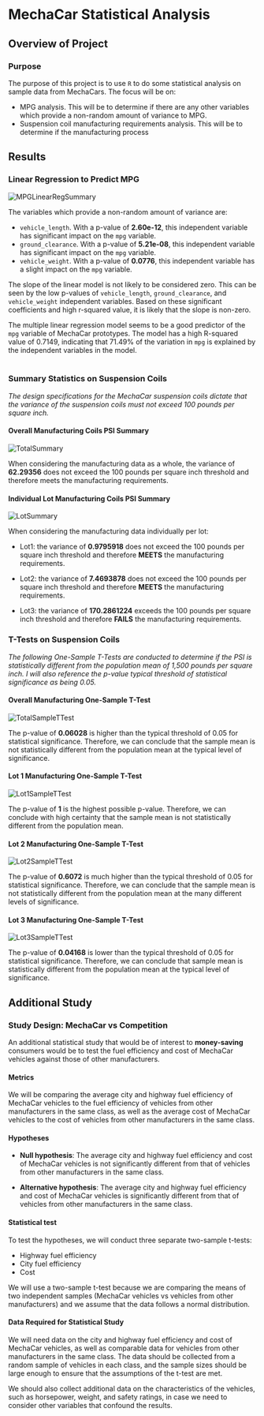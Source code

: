 # MechaCar Statistical Analysis

## Overview of Project

### Purpose

The purpose of this project is to use `R` to do some statistical analysis on sample data from MechaCars. The focus will be on: 

- MPG analysis. This will be to determine if there are any other variables which provide a non-random amount of variance to MPG.
- Suspension coil manufacturing requirements analysis. This will be to determine if the manufacturing process

## Results

### Linear Regression to Predict MPG

![MPGLinearRegSummary](img/MPGLinearRegSummary.png)

The variables which provide a non-random amount of variance are:

- `vehicle_length`. With a p-value of **2.60e-12**, this independent variable has significant impact on the `mpg` variable.
- `ground_clearance`. With a p-value of **5.21e-08**, this independent variable has significant impact on the `mpg` variable.
- `vehicle_weight`. With a p-value of **0.0776**, this independent variable has a slight impact on the `mpg` variable.

The slope of the linear model is not likely to be considered zero. This can be seen by the low p-values of `vehicle_length`, `ground_clearance`, and `vehicle_weight` independent variables. Based on these significant coefficients and high r-squared value, it is likely that the slope is non-zero.

The multiple linear regression model seems to be a good predictor of the `mpg` variable of MechaCar prototypes. The model has a high R-squared value of 0.7149, indicating that 71.49% of the variation in `mpg` is explained by the independent variables in the model.<br><br>


### Summary Statistics on Suspension Coils

*The design specifications for the MechaCar suspension coils dictate that the variance of the suspension coils must not exceed 100 pounds per square inch.*
#### Overall Manufacturing Coils PSI Summary

![TotalSummary](img/TotalSummary.png)

When considering the manufacturing data as a whole, the variance of **62.29356** does not exceed the 100 pounds per square inch threshold and therefore meets the manufacturing requirements.

#### Individual Lot Manufacturing Coils PSI Summary

![LotSummary](img/LotSummary.png)

When considering the manufacturing data individually per lot:

- Lot1: the variance of **0.9795918** does not exceed the 100 pounds per square inch threshold and therefore **MEETS** the manufacturing requirements.

- Lot2: the variance of **7.4693878** does not exceed the 100 pounds per square inch threshold and therefore **MEETS** the manufacturing requirements.

- Lot3: the variance of **170.2861224** exceeds the 100 pounds per square inch threshold and therefore **FAILS** the manufacturing requirements.


### T-Tests on Suspension Coils

*The following One-Sample T-Tests are conducted to determine if the PSI is statistically different from the population mean of 1,500 pounds per square inch. I will also reference the p-value typical threshold of statistical significance as being 0.05.*

#### Overall Manufacturing One-Sample T-Test

![TotalSampleTTest](img/TotalSampleTTest.png)

The p-value of **0.06028** is higher than the typical threshold of 0.05 for statistical significance. Therefore, we can conclude that the sample mean is not statistically different from the population mean at the typical level of significance.

#### Lot 1 Manufacturing One-Sample T-Test

![Lot1SampleTTest](img/Lot1SampleTTest.png)

The p-value of **1** is the highest possible p-value. Therefore, we can conclude with high certainty that the sample mean is not statistically different from the population mean.

#### Lot 2 Manufacturing One-Sample T-Test

![Lot2SampleTTest](img/Lot2SampleTTest.png)

The p-value of **0.6072** is much higher than the typical threshold of 0.05 for statistical significance. Therefore, we can conclude that the sample mean is not statistically different from the population mean at the many different levels of significance.

#### Lot 3 Manufacturing One-Sample T-Test

![Lot3SampleTTest](img/Lot3SampleTTest.png)

The p-value of **0.04168** is lower than the typical threshold of 0.05 for statistical significance. Therefore, we can conclude that sample mean is statistically different from the population mean at the typical level of significance.

## Additional Study

### Study Design: MechaCar vs Competition

An additional statistical study that would be of interest to **money-saving** consumers would be to test the fuel efficiency and cost of MechaCar vehicles against those of other manufacturers.

#### Metrics

We will be comparing the average city and highway fuel efficiency of MechaCar vehicles to the fuel efficiency of vehicles from other manufacturers in the same class, as well as the average cost of MechaCar vehicles to the cost of vehicles from other manufacturers in the same class.

#### Hypotheses

- **Null hypothesis**: The average city and highway fuel efficiency and cost of MechaCar vehicles is not significantly different from that of vehicles from other manufacturers in the same class.

- **Alternative hypothesis**: The average city and highway fuel efficiency and cost of MechaCar vehicles is significantly different from that of vehicles from other manufacturers in the same class.


#### Statistical test

To test the hypotheses, we will conduct three separate two-sample t-tests:

- Highway fuel efficiency
- City fuel efficiency
- Cost

We will use a two-sample t-test because we are comparing the means of two independent samples (MechaCar vehicles vs vehicles from other manufacturers) and we assume that the data follows a normal distribution.

#### Data Required for Statistical Study

We will need data on the city and highway fuel efficiency and cost of MechaCar vehicles, as well as comparable data for vehicles from other manufacturers in the same class. The data should be collected from a random sample of vehicles in each class, and the sample sizes should be large enough to ensure that the assumptions of the t-test are met. 

We should also collect additional data on the characteristics of the vehicles, such as horsepower, weight, and safety ratings, in case we need to consider other variables that confound the results.
